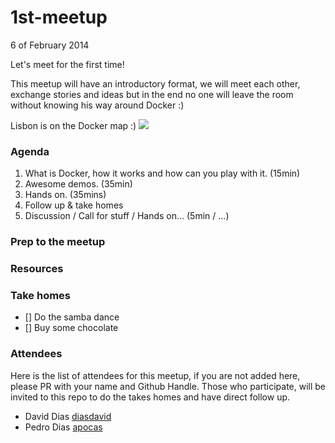 1st-meetup
==========

6 of February 2014

Let's meet for the first time! 

This meetup will have an introductory format, we will meet each other, exchange stories and ideas but in the end no one will leave the room without knowing his way around Docker :)

Lisbon is on the Docker map :) 
![](http://blog.docker.io/wp-content/uploads/2014/01/docker-meetup-groups.png)

### Agenda

 1. What is Docker, how it works and how can you play with it. (15min)
 2. Awesome demos. (35min) 
 3. Hands on. (35mins)
 4. Follow up & take homes
 5. Discussion / Call for stuff / Hands on... (5min / ...)

### Prep to the meetup



### Resources



### Take homes

- [] Do the samba dance
- [] Buy some chocolate




### Attendees

Here is the list of attendees for this meetup, if you are not added here, please PR with your name and Github Handle. Those who participate, will be invited to this repo to do the takes homes and have direct follow up.

* David Dias [diasdavid](github.com/diasdavid)
* Pedro Dias [apocas](https://github.com/apocas)
